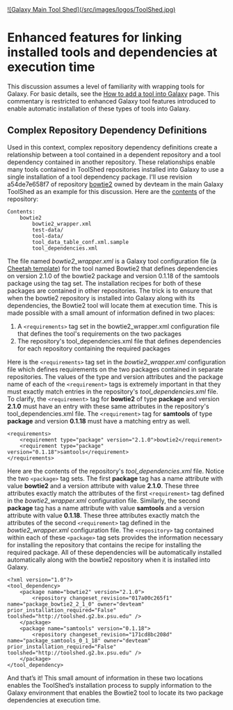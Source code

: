 <div class='center'> <a href='http://toolshed.g2.bx.psu.edu'>![Galaxy Main Tool Shed](/src/images/logos/ToolShed.jpg)</a> </div>

# Enhanced features for linking installed tools and dependencies at execution time

This discussion assumes a level of familiarity with wrapping tools for Galaxy. For basic details, see the [How to add a tool into Galaxy](/admin/tools/adding-tools/) page. This commentary is restricted to enhanced Galaxy tool features introduced to enable automatic installation of these types of tools into Galaxy.

## Complex Repository Dependency Definitions

Used in this context, complex repository dependency definitions create a relationship between a tool contained in a dependent repository and a tool dependency contained in another repository. These relationships enable many tools contained in ToolShed repositories installed into Galaxy to use a single installation of a tool dependency package. I'll use revision a54de7e658f7 of repository [bowtie2](http://toolshed.g2.bx.psu.edu/view/devteam/bowtie2) owned by devteam in the main Galaxy ToolShed as an example for this discussion. Here are the [contents](http://toolshed.g2.bx.psu.edu/repository/browse_repository?id=126c0918b5459666) of the repository:

    Contents:
        bowtie2
            bowtie2_wrapper.xml
            test-data/
            tool-data/
            tool_data_table_conf.xml.sample
            tool_dependencies.xml

The file named *bowtie2\_wrapper.xml* is a Galaxy tool configuration file (a [Cheetah template](http://www.cheetahtemplate.org)) for the tool named Bowtie2 that defines dependencies on version 2.1.0 of the bowtie2 package and version 0.1.18 of the samtools package using the <requirements> tag set. The installation recipes for both of these packages are contained in other repositories. The trick is to ensure that when the bowtie2 repository is installed into Galaxy along with its dependencies, the Bowtie2 tool will locate them at execution time. This is made possible with a small amount of information defined in two places:

1. A `<requirements>` tag set in the bowtie2_wrapper.xml configuration file that defines the tool's requirements on the two packages
2. The repository's tool_dependencies.xml file that defines dependencies for each repository containing the required packages

Here is the `<requirements>` tag set in the *bowtie2\_wrapper.xml* configuration file which defines requirements on the two packages contained in separate repositories. The values of the type and version attributes and the package name of each of the ```<requirement>``` tags is extremely important in that they must exactly match entries in the repository's *tool\_dependencies.xml* file. To clarify, the `<requirement>` tag for **bowtie2** of type **package** and version **2.1.0** must have an entry with these same attributes in the repository's tool\_dependencies.xml file. The `<requirement>` tag for **samtools** of type **package** and version **0.1.18** must have a matching entry as well.

    <requirements>
        <requirement type="package" version="2.1.0">bowtie2</requirement>
        <requirement type="package" version="0.1.18">samtools</requirement>
    </requirements>

Here are the contents of the repository's *tool\_dependencies.xml* file. Notice the two ```<package>``` tag sets. The first **package** tag has a name attribute with value **bowtie2** and a version attribute with value **2.1.0**. These three attributes exactly match the attributes of the first ```<requirement>``` tag defined in the *bowtie2\_wrapper.xml* configuration file. Similarly, the second **package** tag has a name attribute with value **samtools** and a version attribute with value **0.1.18**. These three attributes exactly match the attributes of the second ```<requirement>``` tag defined in the *bowtie2\_wrapper.xml* configuration file. The ```<repository>``` tag contained within each of these ```<package>``` tag sets provides the information necessary for installing the repository that contains the recipe for installing the required package. All of these dependencies will be automatically installed automatically along with the bowtie2 repository when it is installed into Galaxy.

    <?xml version="1.0"?>
    <tool_dependency>
        <package name="bowtie2" version="2.1.0">
            <repository changeset_revision="017a00c265f1" name="package_bowtie2_2_1_0" owner="devteam" prior_installation_required="False" toolshed="http://toolshed.g2.bx.psu.edu" />
        </package>
        <package name="samtools" version="0.1.18">
            <repository changeset_revision="171cd8bc208d" name="package_samtools_0_1_18" owner="devteam" prior_installation_required="False" toolshed="http://toolshed.g2.bx.psu.edu" />
        </package>
    </tool_dependency>

And that’s it!  This small amount of information in these two locations enables the ToolShed’s installation process to supply information to the Galaxy environment that enables the Bowtie2 tool to locate its two package dependencies at execution time.
